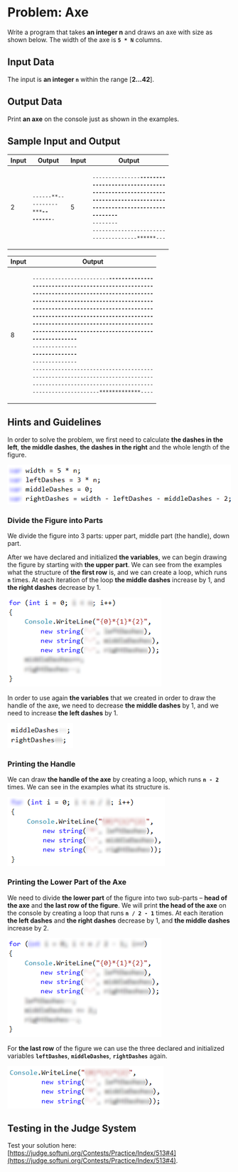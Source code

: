 # Problem: Axe

Write a program that takes **an integer n** and draws an axe with size as shown below. The width of the axe is **`5 * N`** columns.

## Input Data

The input is **an integer `n`** within the range \[**2...42**].

## Output Data

Print **an axe** on the console just as shown in the examples.

## Sample Input and Output

| Input | Output                                                                                                              | Input | Output                                                                                                                                                                                                                                                                                                                                                                                            |
| ----- | ------------------------------------------------------------------------------------------------------------------- | ----- | ------------------------------------------------------------------------------------------------------------------------------------------------------------------------------------------------------------------------------------------------------------------------------------------------------------------------------------------------------------------------------------------------- |
| 2     | <p><code>------**--</code><br><code>------*-*-</code><br><code>*******-*-</code><br><code>------***-</code><br></p> | 5     | <p><code>---------------**--------</code><br><code>---------------*-*-------</code><br><code>---------------*--*------</code><br><code>---------------*---*-----</code><br><code>---------------*----*----</code><br><code>****************----*----</code><br><code>****************----*----</code><br><code>---------------*----*----</code><br><code>--------------********---</code><br></p> |

| Input | Output                                                                                                                                                                                                                                                                                                                                                                                                                                                                                                                                                                                                                                                                                                                                                                                                                                                                                                                                                  |
| ----- | ------------------------------------------------------------------------------------------------------------------------------------------------------------------------------------------------------------------------------------------------------------------------------------------------------------------------------------------------------------------------------------------------------------------------------------------------------------------------------------------------------------------------------------------------------------------------------------------------------------------------------------------------------------------------------------------------------------------------------------------------------------------------------------------------------------------------------------------------------------------------------------------------------------------------------------------------------- |
| 8     | <p><code>------------------------**--------------</code><br><code>------------------------*-*-------------</code><br><code>------------------------*--*------------</code><br><code>------------------------*---*-----------</code><br><code>------------------------*----*----------</code><br><code>------------------------*-----*---------</code><br><code>------------------------*------*--------</code><br><code>------------------------*-------*-------</code><br><code>*************************-------*-------</code><br><code>*************************-------*-------</code><br><code>*************************-------*-------</code><br><code>*************************-------*-------</code><br><code>------------------------*-------*-------</code><br><code>-----------------------*---------*------</code><br><code>----------------------*-----------*-----</code><br><code>---------------------***************----</code><br></p> |

## Hints and Guidelines

In order to solve the problem, we first need to calculate **the dashes in the left**, **the middle dashes**, **the dashes in the right** and the whole length of the figure.

![](../assets/chapter-6-2-images/05.Axe-01.png)

### Divide the Figure into Parts

We divide the figure into 3 parts: upper part, middle part (the handle), down part.

After we have declared and initialized **the variables**, we can begin drawing the figure by starting with **the upper part**. We can see from the examples what the structure of **the first row** is, and we can create a loop, which runs **`n`** times. At each iteration of the loop **the middle dashes** increase by 1, and **the right dashes** decrease by 1.

![](../assets/chapter-6-2-images/05.Axe-02.png)

In order to use again **the variables** that we created in order to draw the handle of the axe, we need to decrease **the middle dashes** by 1, and we need to increase **the left dashes** by 1.

![](../assets/chapter-6-2-images/05.Axe-03.png)

### Printing the Handle

We can draw **the handle of the axe** by creating a loop, which runs **`n - 2`** times. We can see in the examples what its structure is.

![](../assets/chapter-6-2-images/05.Axe-04.png)

### Printing the Lower Part of the Axe

We need to divide **the lower part** of the figure into two sub-parts – **head of the axe** and **the last row of the figure**. We will print **the head of the axe** on the console by creating a loop that runs **`n / 2 - 1`** times. At each iteration **the left dashes** and **the right dashes** decrease by 1, and **the middle dashes** increase by 2.

![](../assets/chapter-6-2-images/05.Axe-05.png)

For **the last row** of the figure we can use the three declared and initialized variables **`leftDashes`**, **`middleDashes`**, **`rightDashes`** again.

![](../assets/chapter-6-2-images/05.Axe-06.png)

## Testing in the Judge System

Test your solution here: [https://judge.softuni.org/Contests/Practice/Index/513#4](https://judge.softuni.org/Contests/Practice/Index/513#4).
